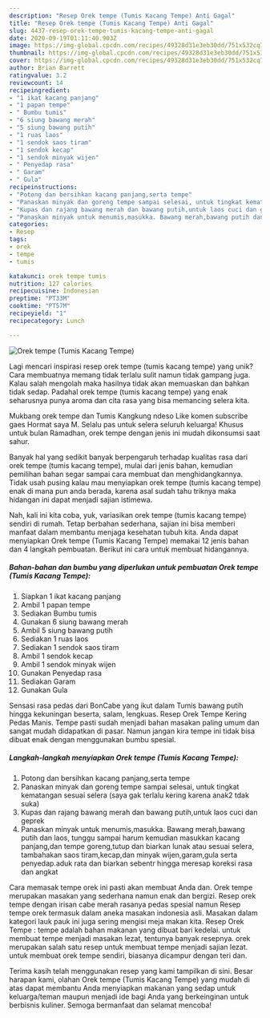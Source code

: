 ```yaml
---
description: "Resep Orek tempe (Tumis Kacang Tempe) Anti Gagal"
title: "Resep Orek tempe (Tumis Kacang Tempe) Anti Gagal"
slug: 4437-resep-orek-tempe-tumis-kacang-tempe-anti-gagal
date: 2020-09-19T01:11:40.903Z
image: https://img-global.cpcdn.com/recipes/49328d31e3eb30dd/751x532cq70/orek-tempe-tumis-kacang-tempe-foto-resep-utama.jpg
thumbnail: https://img-global.cpcdn.com/recipes/49328d31e3eb30dd/751x532cq70/orek-tempe-tumis-kacang-tempe-foto-resep-utama.jpg
cover: https://img-global.cpcdn.com/recipes/49328d31e3eb30dd/751x532cq70/orek-tempe-tumis-kacang-tempe-foto-resep-utama.jpg
author: Brian Barrett
ratingvalue: 3.2
reviewcount: 14
recipeingredient:
- "1 ikat kacang panjang"
- "1 papan tempe"
- " Bumbu tumis"
- "6 siung bawang merah"
- "5 siung bawang putih"
- "1 ruas laos"
- "1 sendok saos tiram"
- "1 sendok kecap"
- "1 sendok minyak wijen"
- " Penyedap rasa"
- " Garam"
- " Gula"
recipeinstructions:
- "Potong dan bersihkan kacang panjang,serta tempe"
- "Panaskan minyak dan goreng tempe sampai selesai, untuk tingkat kematangan sesuai selera (saya gak terlalu kering karena anak2 tdak suka)"
- "Kupas dan rajang bawang merah dan bawang putih,untuk laos cuci dan geprek"
- "Panaskan minyak untuk menumis,masukka. Bawang merah,bawang putih dan laos, tunggu sampai harum kemudian masukkan kacang panjang,dan tempe goreng,tutup dan biarkan lunak atau sesuai selera, tambahakan saos tiram,kecap,dan minyak wijen,garam,gula serta penyedap.aduk rata dan biarkan sebentr hingga meresap koreksi rasa dan angkat"
categories:
- Resep
tags:
- orek
- tempe
- tumis

katakunci: orek tempe tumis 
nutrition: 127 calories
recipecuisine: Indonesian
preptime: "PT33M"
cooktime: "PT57M"
recipeyield: "1"
recipecategory: Lunch

---
```



![Orek tempe (Tumis Kacang Tempe)](https://img-global.cpcdn.com/recipes/49328d31e3eb30dd/751x532cq70/orek-tempe-tumis-kacang-tempe-foto-resep-utama.jpg)

Lagi mencari inspirasi resep orek tempe (tumis kacang tempe) yang unik? Cara membuatnya memang tidak terlalu sulit namun tidak gampang juga. Kalau salah mengolah maka hasilnya tidak akan memuaskan dan bahkan tidak sedap. Padahal orek tempe (tumis kacang tempe) yang enak seharusnya punya aroma dan cita rasa yang bisa memancing selera kita.

Mukbang orek tempe dan Tumis Kangkung ndeso Like komen subscribe gaes Hormat saya M. Selalu pas untuk selera seluruh keluarga! Khusus untuk bulan Ramadhan, orek tempe dengan jenis ini mudah dikonsumsi saat sahur.

Banyak hal yang sedikit banyak berpengaruh terhadap kualitas rasa dari orek tempe (tumis kacang tempe), mulai dari jenis bahan, kemudian pemilihan bahan segar sampai cara membuat dan menghidangkannya. Tidak usah pusing kalau mau menyiapkan orek tempe (tumis kacang tempe) enak di mana pun anda berada, karena asal sudah tahu triknya maka hidangan ini dapat menjadi sajian istimewa.


Nah, kali ini kita coba, yuk, variasikan orek tempe (tumis kacang tempe) sendiri di rumah. Tetap berbahan sederhana, sajian ini bisa memberi manfaat dalam membantu menjaga kesehatan tubuh kita. Anda dapat menyiapkan Orek tempe (Tumis Kacang Tempe) memakai 12 jenis bahan dan 4 langkah pembuatan. Berikut ini cara untuk membuat hidangannya.

<!--inarticleads1-->

##### Bahan-bahan dan bumbu yang diperlukan untuk pembuatan Orek tempe (Tumis Kacang Tempe):

1. Siapkan 1 ikat kacang panjang
1. Ambil 1 papan tempe
1. Sediakan  Bumbu tumis
1. Gunakan 6 siung bawang merah
1. Ambil 5 siung bawang putih
1. Sediakan 1 ruas laos
1. Sediakan 1 sendok saos tiram
1. Ambil 1 sendok kecap
1. Ambil 1 sendok minyak wijen
1. Gunakan  Penyedap rasa
1. Sediakan  Garam
1. Gunakan  Gula


Sensasi rasa pedas dari BonCabe yang ikut dalam Tumis bawang putih hingga kekuningan beserta, salam, lengkuas. Resep Orek Tempe Kering Pedas Manis. Tempe pasti sudah menjadi bahan masakan paling umum dan sangat mudah didapatkan di pasar. Namun jangan kira tempe ini tidak bisa dibuat enak dengan menggunakan bumbu spesial. 

<!--inarticleads2-->

##### Langkah-langkah menyiapkan Orek tempe (Tumis Kacang Tempe):

1. Potong dan bersihkan kacang panjang,serta tempe
1. Panaskan minyak dan goreng tempe sampai selesai, untuk tingkat kematangan sesuai selera (saya gak terlalu kering karena anak2 tdak suka)
1. Kupas dan rajang bawang merah dan bawang putih,untuk laos cuci dan geprek
1. Panaskan minyak untuk menumis,masukka. Bawang merah,bawang putih dan laos, tunggu sampai harum kemudian masukkan kacang panjang,dan tempe goreng,tutup dan biarkan lunak atau sesuai selera, tambahakan saos tiram,kecap,dan minyak wijen,garam,gula serta penyedap.aduk rata dan biarkan sebentr hingga meresap koreksi rasa dan angkat


Cara memasak tempe orek ini pasti akan membuat Anda dan. Orek tempe merupakan masakan yang sederhana namun enak dan bergizi. Resep orek tempe dengan irisan cabe merah rasanya pedas spesial namun Resep tempe orek termasuk dalam aneka masakan indonesia asli. Masakan dalam kategori lauk pauk ini juga sering mengisi meja makan kita. Resep Orek Tempe : tempe adalah bahan makanan yang dibuat bari kedelai. untuk membuat tempe menjadi masakan lezat, tentunya banyak resepnya. orek merupakan salah satu resep untuk membuat tempe menjadi sajian lezat. untuk membuat orek tempe sendiri, biasanya dicampur dengan teri dan. 

Terima kasih telah menggunakan resep yang kami tampilkan di sini. Besar harapan kami, olahan Orek tempe (Tumis Kacang Tempe) yang mudah di atas dapat membantu Anda menyiapkan makanan yang sedap untuk keluarga/teman maupun menjadi ide bagi Anda yang berkeinginan untuk berbisnis kuliner. Semoga bermanfaat dan selamat mencoba!
